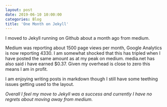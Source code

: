 ```yaml
---
layout: post
date: 2019-06-10 10:00:00
categories: Blog
title: 'One Month on Jekyll'
---
```

 I moved to Jekyll running on Github about a month ago from medium.

Medium was reporting about 1500 page views per month, Google Analytics is now reporting 4330.  I am somewhat shocked that this has tripled when I have posted the same amount as at my peak on medium.  media.net has also said i have earned $0.37. Given my overhead is close to zero this means I am in profit.

I am enjoying writing posts in markdown though I still have some teething issues getting used to the layout.

*Overall I feel my move to Jekyll was a success and currently I have no regrets about moving away from medium.*
